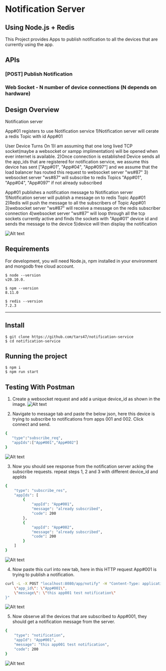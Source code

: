 # Notification Server

## Using Node.js + Redis

This Project provides Apps to publish notification to all the devices that are
currently using the app.

## APIs

### [POST] Publish Notification

### Web Socket - N number of device connections (N depends on hardware)

## Design Overview

Notification server

App#01 registers to use Notification service
1)Notification server will cerate a redis Topic with id App#01

User Device Turns On
1)I am assuming that one long lived TCP socket(maybe a websocket or xampp implimentation)
will be opened when ever internet is available.
2)Once connection is established Device sends
all the app_ids that are registered for notification service,
we assume this device has sent ["App#01", "App#04", "App#097"]
and we assume that the load balancer has routed this request
to websocket server "ws#87" 3) websocket server "ws#87" will subscribe to redis Topics "App#01", "App#04", "App#097"
if not already subscribed

App#01 publishes a notification message to Notification server
1)Notification server will publish a message on to redis Topic App#01
2)Redis will push the message to all the subscribers of Topic App#01
3)websocket server "ws#87" will receive a message on the redis subscriber connection
4)websocket server "ws#87" will loop through all the tcp sockets currently active
and finds the sockets with "App#01" device id and sends the message to the device
5)device will then display the notification

![Alt text](https://drive.google.com/uc?id=1NThBbeNRKgWzdLhjSCoreczALl_jHDeO "design overview")

## Requirements

For development, you will need Node.js, npm installed in your environment and mongodb free cloud account.

    $ node --version
    v20.10.0.

    $ npm --version
    8.11.0

    $ redis --version
    7.2.3

---

## Install

    $ git clone https://github.com/tars47/notification-service
    $ cd notification-service

## Running the project

    $ npm i
    $ npm run start

## Testing With Postman

1. Create a websocket request and add a unique device_id as shown in the image.
   ![Alt text](https://drive.google.com/uc?id=1JAEtdewglbl6Yt-VCkT0bPoLOY1NUe3K "device_id")

2. Navigate to message tab and paste the below json, here this device is
   trying to subscribe to notifications from apps 001 and 002. Click connect
   and send.

```sh
{
   "type":"subscribe_req",
   "appIds":["App#001","App#002"]
}

```

![Alt text](https://drive.google.com/uc?id=17oSUV3079kC4243R8eJCE6kAZOjRDyp3 "subscribe_req")

3. Now you should see response from the notification server acking the subscribe requests.
   repeat steps 1, 2 and 3 with different device_id and appIds

```sh
{
    "type": "subscribe_res",
    "appIds": [
        {
            "appId": "App#001",
            "message": "already subscribed",
            "code": 200
        },
        {
            "appId": "App#002",
            "message": "already subscribed",
            "code": 200
        }
    ]
}
```

![Alt text](https://drive.google.com/uc?id=1A1a9amQdTCKTW_N1G5BHi9Cagae3ZTWW "subscribe_res")

4. Now paste this curl into new tab, here in this HTTP request App#001 is trying
   to publish a notification.

```sh
curl -L -X POST "localhost:8080/app/notify" -H "Content-Type: application/json" -d "{
    \"app_id\": \"App#001\",
    \"message\": \"this app001 test notification\"
}"
```

![Alt text](https://drive.google.com/uc?id=1K1RHNWr38SZUDrGDqs7eBcmLdn-xuISa "app publish")

5. Now observe all the devices that are subscribed to App#001, they should get
   a notification message from the server.

```sh
{
    "type": "notification",
    "appId": "App#001",
    "message": "this app001 test notification",
    "code": 200
}
```

![Alt text](https://drive.google.com/uc?id=1E1JJ3LM5mD3SrG5BNZuAxLKvap-sGglp "device notified")
